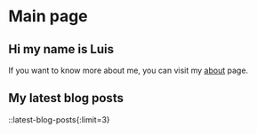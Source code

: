 # Main page

## Hi my name is Luis

If you want to know more about me, you can visit my [about](/about) page.

## My latest blog posts

::latest-blog-posts{:limit=3}




